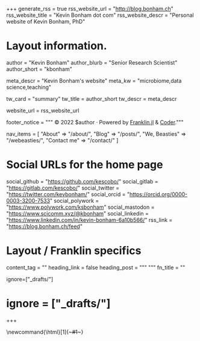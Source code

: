 +++
generate_rss = true
rss_website_url = "http://blog.bonham.ch"
rss_website_title = "Kevin Bonham dot com"
rss_website_descr = "Personal website of Kevin Bonham, PhD"

# Layout information.

author = "Kevin Bonham"
author_blurb = "Senior Research Scientist"
author_short = "kbonham"

meta_descr = "Kevin Bonham's website"
meta_kw = "microbiome,data science,teaching"

tw_card = "summary"
tw_title = author_short
tw_descr = meta_descr

website_url = rss_website_url

footer_notice = """
  © 2022 $author · Powered by
    <a href="https://franklin.jl">Franklin.jl</a> &
    <a href="https://github.com/luizdepra/hugo-coder/">Coder</a>."""

nav_items = [
  "About" => "/about/",
  "Blog"  => "/posts/",
  "We, Beasties"  => "/webeasties/",
  "Contact me" => "/contact/"
]

# Social URLs for the home page

social_github   = "https://github.com/kescobo/"
social_gitlab   = "https://gitlab.com/kescobo/"
social_twitter  = "https://twitter.com/kevbonham/"
social_orcid    = "https://orcid.org/0000-0003-3200-7533"
social_polywork = "https://www.polywork.com/ksbonham"
social_mastodon = "https://www.scicomm.xyz/@kbonham"
social_linkedin = "https://www.linkedin.com/in/kevin-bonham-6a10b566/"
rss_link        = "https://blog.bonham.ch/feed"

# Layout / Franklin specifics

content_tag = ""
heading_link = false
heading_post = """
  <a class="heading-link" href="#HEADING_ID">
    <i class="fa fa-link" aria-hidden="true"></i>
  </a>
  """
fn_title = ""

ignore=["_drafts/"]

# ignore = ["_drafts/"]

+++

\newcommand{\html}[1]{~~~#1~~~}

